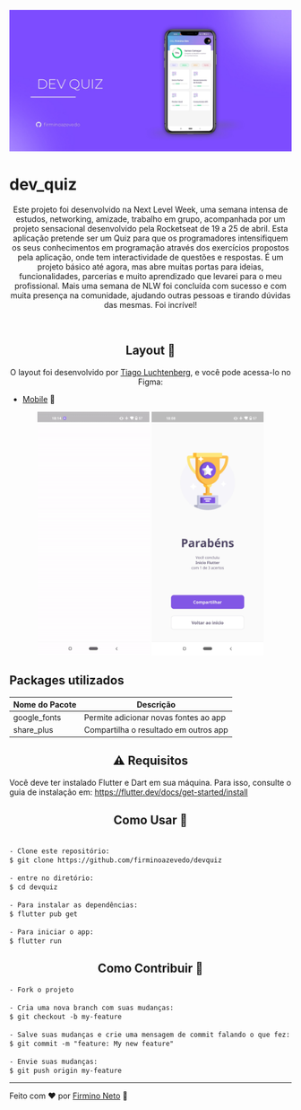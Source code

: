 ![Dev Quiz (Dev Quiz)](./preview/cover.jpg)

# dev_quiz
<p align="center">
Este projeto foi desenvolvido na Next Level Week, uma semana intensa de estudos, networking, amizade, trabalho em grupo, acompanhada por um projeto sensacional desenvolvido pela Rocketseat de 19 a 25 de abril.
Esta aplicação pretende ser um Quiz para que os programadores intensifiquem os seus conhecimentos em programação através dos exercícios propostos pela aplicação, onde tem interactividade de questões e respostas.
É um projeto básico até agora, mas abre muitas portas para ideias, funcionalidades, parcerias e muito aprendizado que levarei para o meu profissional. Mais uma semana de NLW foi concluída com sucesso e com muita presença na comunidade, ajudando outras pessoas e tirando dúvidas das mesmas. Foi incrível!
</p>
<br>

<h2 align="center">Layout 🎨</h2>

   <p align="center">
      O layout foi desenvolvido por <a href="https://instagram.com/tiagoluchtenberg">Tiago Luchtenberg</a>, e você pode acessa-lo no Figma:

   - <a href="https://www.figma.com/file/XaC3pgD1B0iLSWLTsUqxIe/DevQuiz-(Copy)?node-id=0%3A1">Mobile</a> 📱

   <p align="center">
    <img src="./preview/dev_quiz.gif" width="200">
    <img src="./preview/congrats.jpg" width="200">
   </p>
   </p>

   ## Packages utilizados

| Nome do Pacote | Descrição                             |
| -------------- | ------------------------------------- |
| google_fonts   | Permite adicionar novas fontes ao app |
| share_plus     | Compartilha o resultado em outros app |



<h2 align="center"> ⚠️ Requisitos </h2>

Você deve ter instalado Flutter e Dart em sua máquina. Para isso, consulte o guia de instalação em: https://flutter.dev/docs/get-started/install

<h2 align="center"> Como Usar 🤔</h2>

   ```
   
   - Clone este repositório:
   $ git clone https://github.com/firminoazevedo/devquiz

   - entre no diretório:
   $ cd devquiz

   - Para instalar as dependências:
   $ flutter pub get

   - Para iniciar o app: 
   $ flutter run
   ```


<h2 align="center">Como Contribuir 💪</h2>

   ```
   - Fork o projeto 

   - Cria uma nova branch com suas mudanças:
   $ git checkout -b my-feature

   - Salve suas mudanças e crie uma mensagem de commit falando o que fez:
   $ git commit -m "feature: My new feature"

   - Envie suas mudanças:
   $ git push origin my-feature
   ```

---




Feito com :heart: por [Firmino Neto](https://github.com/firminoazevedo) 🚀